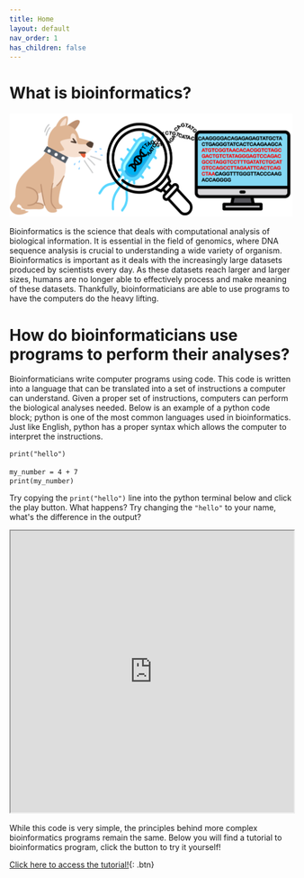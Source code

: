 ```yaml
---
title: Home
layout: default
nav_order: 1
has_children: false
---
```


# What is bioinformatics?
![splash_1](/images/splash_1.png)

Bioinformatics is the science that deals with computational analysis of biological information. It is essential in the field of genomics, where DNA sequence analysis is crucial to understanding a wide variety of organism. Bioinformatics is important as it deals with the increasingly large datasets produced by scientists every day. As these datasets reach larger and larger sizes, humans are no longer able to effectively process and make meaning of these datasets. Thankfully, bioinformaticians are able to use programs to have the computers do the heavy lifting.

# How do bioinformaticians use programs to perform their analyses?

Bioinformaticians write computer programs using code. This code is written into a language that can be translated into a set of instructions a computer can understand. Given a proper set of instructions, computers can perform the biological analyses needed. Below is an example of a python code block; python is one of the most common languages used in bioinformatics. Just like English, python has a proper syntax which allows the computer to interpret the instructions. 

```
print("hello")

my_number = 4 + 7
print(my_number)
```

Try copying the `print("hello")` line into the python terminal below and click the play button. What happens? Try changing the `"hello"` to your name, what's the difference in the output?

<iframe src="https://jupyterlite.github.io/demo/repl/index.html?kernel=python&toolbar=1" width="100%" height="500px" > </iframe>

While this code is very simple, the principles behind more complex bioinformatics programs remain the same. Below you will find a tutorial to bioinformatics program, click the button to try it yourself!

[Click here to access the tutorial!](https://lawrencegordon.github.io/bioinformatics-tutorial/lab/index.html?path=kmer_distance_estimation.ipynb){: .btn}
